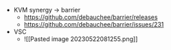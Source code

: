 - KVM synergy -> barrier 
	- https://github.com/debauchee/barrier/releases
	- https://github.com/debauchee/barrier/issues/231
- VSC
	- ![[Pasted image 20230522081255.png]]